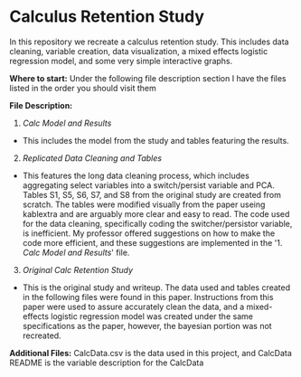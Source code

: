 # Calculus Retention Study
In this repository we recreate a calculus retention study. This includes data cleaning, variable creation, data visualization, a mixed effects logistic regression model, and some very simple interactive graphs. 

**Where to start:** Under the following file description section I have the files listed in the order you should visit them

**File Description:**
1. *Calc Model and Results*
  * This includes the model from the study and tables featuring the results.   
2. *Replicated Data Cleaning and Tables*
  * This features the long data cleaning process, which includes aggregating select variables into a switch/persist variable and PCA. Tables S1, S5, S6, S7, and S8 from the original study are created from scratch. The tables were modified visually from the paper useing kablextra and are arguably more clear and easy to read. The code used for the data cleaning, specifically coding the switcher/persistor variable, is inefficient. My professor offered suggestions on how to make the code more efficient, and these suggestions are implemented in the '1. *Calc Model and Results*' file.   
3. *Original Calc Retention Study*
  * This is the original study and writeup. The data used and tables created in the following files were found in this paper. Instructions from this paper were used to assure accurately clean the data, and a mixed-effects logistic regression model was created under the same specifications as the paper, however, the bayesian portion was not recreated. 

**Additional Files:** CalcData.csv is the data used in this project, and CalcData README is the variable description for the CalcData
